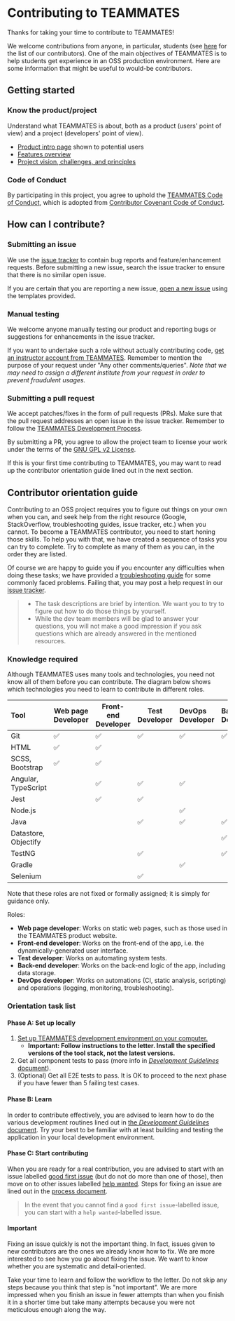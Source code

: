 # Contributing to TEAMMATES

Thanks for taking your time to contribute to TEAMMATES!

We welcome contributions from anyone, in particular, students (see [here](https://teammatesv4.appspot.com/web/front/about) for the list of our contributors). One of the main objectives of TEAMMATES is to help students get experience in an OSS production environment. Here are some information that might be useful to would-be contributors.

## Getting started

### Know the product/project

Understand what TEAMMATES is about, both as a product (users' point of view) and a project (developers' point of view).

- [Product intro page](https://teammatesv4.appspot.com) shown to potential users
- [Features overview](https://teammatesv4.appspot.com/web/front/features)
- [Project vision, challenges, and principles](overview.md)

### Code of Conduct

By participating in this project, you agree to uphold the [TEAMMATES Code of Conduct](https://github.com/TEAMMATES/teammates/blob/master/.github/CODE_OF_CONDUCT.md), which is adopted from [Contributor Covenant Code of Conduct](https://www.contributor-covenant.org/).

## How can I contribute?

### Submitting an issue

We use the [issue tracker](https://github.com/TEAMMATES/teammates/issues) to contain bug reports and feature/enhancement requests.
Before submitting a new issue, search the issue tracker to ensure that there is no similar open issue.

If you are certain that you are reporting a new issue, [open a new issue](https://github.com/TEAMMATES/teammates/issues/new) using the templates provided.

### Manual testing

We welcome anyone manually testing our product and reporting bugs or suggestions for enhancements in the issue tracker.

If you want to undertake such a role without actually contributing code, [get an instructor account from TEAMMATES](https://teammatesv4.appspot.com/web/front/request).
Remember to mention the purpose of your request under "Any other comments/queries". _Note that we may need to assign a different institute from your request in order to prevent fraudulent usages._

### Submitting a pull request

We accept patches/fixes in the form of pull requests (PRs). Make sure that the pull request addresses an open issue in the issue tracker.
Remember to follow the [TEAMMATES Development Process](process.md).

By submitting a PR, you agree to allow the project team to license your work under the terms of the [GNU GPL v2 License](https://github.com/TEAMMATES/teammates/blob/master/LICENSE).

If this is your first time contributing to TEAMMATES, you may want to read up the contributor orientation guide lined out in the next section.

## Contributor orientation guide

Contributing to an OSS project requires you to figure out things on your own when you can, and seek help from the right resource (Google, StackOverflow, troubleshooting guides, issue tracker, etc.) when you cannot. To become a TEAMMATES contributor, you need to start honing those skills. To help you with that, we have created a sequence of tasks you can try to complete. Try to complete as many of them as you can, in the order they are listed.

Of course we are happy to guide you if you encounter any difficulties when doing these tasks; we have provided a [troubleshooting guide](troubleshooting-guide.md) for some commonly faced problems. Failing that, you may post a help request in our [issue tracker](https://github.com/TEAMMATES/teammates/issues).

> - The task descriptions are brief by intention. We want you to try to figure out how to do those things by yourself.
> - While the dev team members will be glad to answer your questions, you will not make a good impression if you ask questions which are already answered in the mentioned resources.

### Knowledge required

Although TEAMMATES uses many tools and technologies, you need not know all of them before you can contribute. The diagram below shows which technologies you need to learn to contribute in different roles.

| Tool                 | Web page Developer | Front-end Developer | Test Developer | DevOps Developer | Back-end Developer |
| :------------------- | ------------------ | ------------------- | -------------- | :--------------- | :----------------- |
| Git                  | ✅                 | ✅                  | ✅             | ✅               | ✅                 |
| HTML                 | ✅                 | ✅                  |                |                  |                    |
| SCSS, Bootstrap      | ✅                 | ✅                  |                |                  |                    |
| Angular, TypeScript  |                    | ✅                  | ✅             | ✅               |                    |
| Jest                 |                    | ✅                  | ✅             |                  |                    |
| Node.js              |                    |                     |                | ✅               |                    |
| Java                 |                    |                     | ✅             | ✅               | ✅                 |
| Datastore, Objectify |                    |                     |                |                  | ✅                 |
| TestNG               |                    |                     | ✅             |                  | ✅                 |
| Gradle               |                    |                     |                | ✅               |                    |
| Selenium             |                    |                     | ✅             |                  |                    |

Note that these roles are not fixed or formally assigned; it is simply for guidance only.

Roles:

- **Web page developer**: Works on static web pages, such as those used in the TEAMMATES product website.
- **Front-end developer**: Works on the front-end of the app, i.e. the dynamically-generated user interface.
- **Test developer**: Works on automating system tests.
- **Back-end developer**: Works on the back-end logic of the app, including data storage.
- **DevOps developer**: Works on automations (CI, static analysis, scripting) and operations (logging, monitoring, troubleshooting).

### Orientation task list

#### Phase A: Set up locally

1. [Set up TEAMMATES development environment on your computer.](setting-up.md)
   - **Important: Follow instructions to the letter. Install the specified versions of the tool stack, not the latest versions.**
1. Get all component tests to pass (more info in [_Development Guidelines_ document](development.md)).
1. (Optional) Get all E2E tests to pass.
   It is OK to proceed to the next phase if you have fewer than 5 failing test cases.

#### Phase B: Learn

In order to contribute effectively, you are advised to learn how to do the various development routines lined out in [the _Development Guidelines_ document](development.md).
Try your best to be familiar with at least building and testing the application in your local development environment.

#### Phase C: Start contributing

When you are ready for a real contribution, you are advised to start with an issue labelled [good first issue](https://github.com/TEAMMATES/teammates/issues?q=is:issue+is:open+label:"good+first+issue") (but do not do more than one of those), then move on to other issues labelled [help wanted](https://github.com/TEAMMATES/teammates/issues?q=is:issue+is:open+label:"help+wanted").
Steps for fixing an issue are lined out in the [process document](process.md).

> In the event that you cannot find a `good first issue`-labelled issue, you can start with a `help wanted`-labelled issue.

#### Important

Fixing an issue quickly is not the important thing. In fact, issues given to new contributors are the ones we already know how to fix.
We are more interested to see how you go about fixing the issue. We want to know whether you are systematic and detail-oriented.

Take your time to learn and follow the workflow to the letter. Do not skip any steps because you think that step is "not important". We are more impressed when you finish an issue in fewer attempts than when you finish it in a shorter time but take many attempts because you were not meticulous enough along the way.
